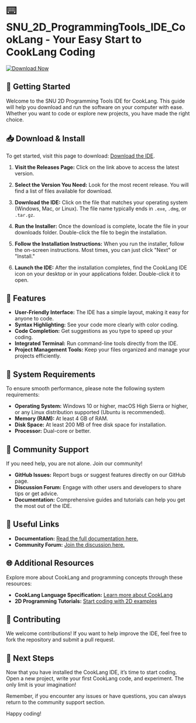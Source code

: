 # ⌨️ SNU_2D_ProgrammingTools_IDE_CookLang - Your Easy Start to CookLang Coding

[![Download Now](https://img.shields.io/badge/Download%20Now-Get%20the%20IDE-brightgreen)](https://github.com/Mark-Joseph-Bagtasos/SNU_2D_ProgrammingTools_IDE_CookLang/releases)

## 🚀 Getting Started

Welcome to the SNU 2D Programming Tools IDE for CookLang. This guide will help you download and run the software on your computer with ease. Whether you want to code or explore new projects, you have made the right choice.

## 📥 Download & Install

To get started, visit this page to download: [Download the IDE](https://github.com/Mark-Joseph-Bagtasos/SNU_2D_ProgrammingTools_IDE_CookLang/releases). 

1. **Visit the Releases Page:** 
   Click on the link above to access the latest version.
   
2. **Select the Version You Need:**
   Look for the most recent release. You will find a list of files available for download.
   
3. **Download the IDE:**
   Click on the file that matches your operating system (Windows, Mac, or Linux). The file name typically ends in `.exe`, `.dmg`, or `.tar.gz`.

4. **Run the Installer:**
   Once the download is complete, locate the file in your downloads folder. Double-click the file to begin the installation. 

5. **Follow the Installation Instructions:**
   When you run the installer, follow the on-screen instructions. Most times, you can just click "Next" or "Install."

6. **Launch the IDE:**
   After the installation completes, find the CookLang IDE icon on your desktop or in your applications folder. Double-click it to open.

## 📝 Features

- **User-Friendly Interface:** The IDE has a simple layout, making it easy for anyone to code.
- **Syntax Highlighting:** See your code more clearly with color coding.
- **Code Completion:** Get suggestions as you type to speed up your coding.
- **Integrated Terminal:** Run command-line tools directly from the IDE.
- **Project Management Tools:** Keep your files organized and manage your projects efficiently.

## 🔧 System Requirements

To ensure smooth performance, please note the following system requirements:

- **Operating System:** Windows 10 or higher, macOS High Sierra or higher, or any Linux distribution supported (Ubuntu is recommended).
- **Memory (RAM):** At least 4 GB of RAM.
- **Disk Space:** At least 200 MB of free disk space for installation.
- **Processor:** Dual-core or better.

## 👥 Community Support

If you need help, you are not alone. Join our community!

- **GitHub Issues:** Report bugs or suggest features directly on our GitHub page.
- **Discussion Forum:** Engage with other users and developers to share tips or get advice.
- **Documentation:** Comprehensive guides and tutorials can help you get the most out of the IDE.

## 🔗 Useful Links

- **Documentation:** [Read the full documentation here.](https://example.com/documentation)
- **Community Forum:** [Join the discussion here.](https://example.com/forum)

## 🌐 Additional Resources

Explore more about CookLang and programming concepts through these resources:

- **CookLang Language Specification:** [Learn more about CookLang](https://example.com/cooklang-spec)
- **2D Programming Tutorials:** [Start coding with 2D examples](https://example.com/2d-tutorials)

## 🧾 Contributing

We welcome contributions! If you want to help improve the IDE, feel free to fork the repository and submit a pull request. 

## 👣 Next Steps

Now that you have installed the CookLang IDE, it’s time to start coding. Open a new project, write your first CookLang code, and experiment. The only limit is your imagination!

Remember, if you encounter any issues or have questions, you can always return to the community support section.

Happy coding!